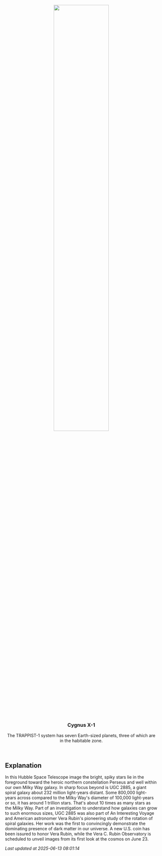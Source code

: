 <p align='center'>
    <img src='https://apod.nasa.gov/apod/image/2506/RubinsGalaxy_hst1024.jpg' width='60%' />
    <h3 align="center">Cygnus X-1</h3>
    <p align="center">The TRAPPIST-1 system has seven Earth-sized planets, three of which are in the habitable zone.</p>
</p>
<br/>

Explanation
--
In this Hubble Space Telescope image the bright, spiky stars lie in the foreground toward the heroic northern constellation Perseus and well within our own Milky Way galaxy. In sharp focus beyond is UGC 2885, a giant spiral galaxy about 232 million light-years distant. Some 800,000 light-years across compared to the Milky Way's diameter of 100,000 light-years or so, it has around 1 trillion stars. That's about 10 times as many stars as the Milky Way. Part of an investigation to understand how galaxies can grow to such enormous sizes, UGC 2885 was also part of An Interesting Voyage and American astronomer Vera Rubin's pioneering study of the rotation of spiral galaxies. Her work was the first to convincingly demonstrate the dominating presence of dark matter in our universe. A new U.S. coin has been issured to honor Vera Rubin, while the Vera C. Rubin Observatory is scheduled to unveil images from its first look at the cosmos on June 23.


*Last updated at 2025-06-13 08:01:14*
